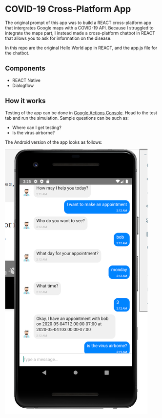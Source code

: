 # COVID-19 Cross-Platform App

The original prompt of this app was to build a REACT cross-platform app that intergrates Google maps with a COVID-19 API. Because I struggled to integrate the maps part, I instead made a cross-platform chatbot in REACT that allows you to ask for information on the disease.

In this repo are the original Hello World app in REACT, and the app.js file for the chatbot.

## Components

- REACT Native
- Dialogflow

## How it works

Testing of the app can be done in <a href="https://console.actions.google.com">Google Actions Console</a>. Head to the test tab and run the simulation. Sample questions can be such as:

- Where can I get testing?
- Is the virus airborne?

The Android version of the app looks as follows:

<img src="https://github.com/BUEC500C1/codvid-app-mysteriousmartel/blob/master/react_bot.png"></img>
